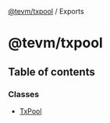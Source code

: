[@tevm/txpool](README.md) / Exports

# @tevm/txpool

## Table of contents

### Classes

- [TxPool](classes/TxPool.md)
